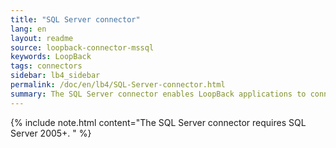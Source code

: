 ```yaml
---
title: "SQL Server connector"
lang: en
layout: readme
source: loopback-connector-mssql
keywords: LoopBack
tags: connectors
sidebar: lb4_sidebar
permalink: /doc/en/lb4/SQL-Server-connector.html
summary: The SQL Server connector enables LoopBack applications to connect to Microsoft SQL Server data sources.
---
```


{% include note.html content="The SQL Server connector requires SQL Server 2005+.
" %}
